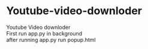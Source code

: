 # Youtube-video-downloder
Youtube Video downloder<br>
First run app.py in background<br> 
after running app.py run popup.html
